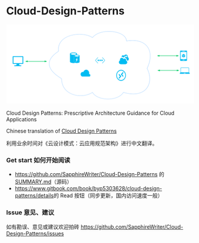 Cloud-Design-Patterns
====

![](summary/Cloud.png)

Cloud Design Patterns: Prescriptive Architecture Guidance for Cloud Applications

Chinese translation of [Cloud Design Patterns](https://msdn.microsoft.com/en-us/library/dn568099.aspx)

利用业余时间对《云设计模式：云应用规范架构》进行中文翻译。

### Get start 如何开始阅读

* <https://github.com/SapphireWriter/Cloud-Design-Patterns> 的[SUMMARY.md](SUMMARY.md)（源码）
* <https://www.gitbook.com/book/byp5303628/cloud-design-patterns/details>的 Read 按钮（同步更新，国内访问速度一般）

### Issue 意见、建议

如有勘误、意见或建议欢迎拍砖 <https://github.com/SapphireWriter/Cloud-Design-Patterns/issues>




